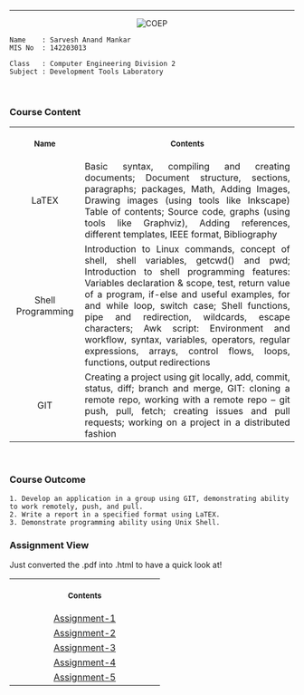 <hr>

<p align="center">
  <img src="https://user-images.githubusercontent.com/79782433/213098224-db5625c9-691d-4287-9505-f6cbbad53d0c.jpg", alt="COEP">
</p>

```httpx
Name    : Sarvesh Anand Mankar
MIS No  : 142203013

Class   : Computer Engineering Division 2
Subject : Development Tools Laboratory
```

<br>

<h3> Course Content</h3>
<table>
<tr>
<th align="center">
<img width="200" height="1">
<p> 
<small>
Name
</small>
</p>
</th>
<th align="center">
<img width="441" height="1">
<p> 
<small>
Contents
</small>
</p>
</th>
</tr>
<tr>
<td align="center">
LaTEX
</td>
<td align="justify">
Basic syntax, compiling and creating documents; Document structure, sections, 
paragraphs; packages, Math, Adding Images, Drawing images (using tools like Inkscape) Table 
of contents; Source code, graphs (using tools like Graphviz), Adding references, different 
templates, IEEE format, Bibliography
  
</td>
</tr>
  
<tr>
<td align="center">
Shell Programming 
</td>
<td align="justify">
Introduction to Linux commands, concept of shell, shell variables, 
getcwd() and pwd; Introduction to shell programming features: Variables declaration & scope, 
test, return value of a program, if-else and useful examples, for and while loop, switch case; 
Shell functions, pipe and redirection, wildcards, escape characters; Awk script: Environment and 
workflow, syntax, variables, operators, regular expressions, arrays, control flows, loops, 
functions, output redirections
  
</td>
</tr>
  
<tr>
<td align="center">
GIT
</td>
    
<td align="justify">
Creating a project using git locally, add, commit, status, diff; branch and merge, GIT: 
cloning a remote repo, working with a remote repo – git push, pull, fetch; creating issues and pull 
requests; working on a project in a distributed fashion
</td>
</tr>
  
</table>

<br>

<h3> Course Outcome</h3>
  
  ```httpx
1. Develop an application in a group using GIT, demonstrating ability to work remotely, push, and pull. 
2. Write a report in a specified format using LaTEX. 
3. Demonstrate programming ability using Unix Shell.
```

<h3> Assignment View</h3>
  <p>Just converted the .pdf into .html to have a quick look at!</p>

<div align="center">

<table>
<tr>
<th align="center">
<img width="250" height="1">
<p> 
<small>
Contents
</small>
</p>
</th>
</tr>

<tr>
<td align="center">
<a href="./View-Pdf-Online/Assignment-1.html" target="_blank">Assignment-1</a>
</td>
</tr>
  
<tr>
<td align="center">
<a href="./View-Pdf-Online/Assignment-2.html" target="_blank">Assignment-2</a> 
</td>
</tr>
  
<tr>
<td align="center">
<a href="./View-Pdf-Online/Assignment-3.html" target="_blank">Assignment-3</a>
</td>
</tr>

<tr>
<td align="center">
<a href="./View-Pdf-Online/Assignment-4.html" target="_blank">Assignment-4</a>
</td>
</tr>
  
<tr>
<td align="center">
<a href="./View-Pdf-Online/Assignment-5.html" target="_blank">Assignment-5</a>
</td>
</tr>
  
</table>

</div>

